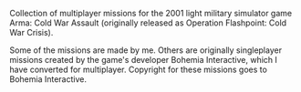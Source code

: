 Collection of multiplayer missions for the 2001 light military simulator game Arma: Cold War Assault (originally released as Operation Flashpoint: Cold War Crisis).

Some of the missions are made by me. Others are originally singleplayer missions created by the game's developer Bohemia Interactive, which I have converted for multiplayer. Copyright for these missions goes to Bohemia Interactive.